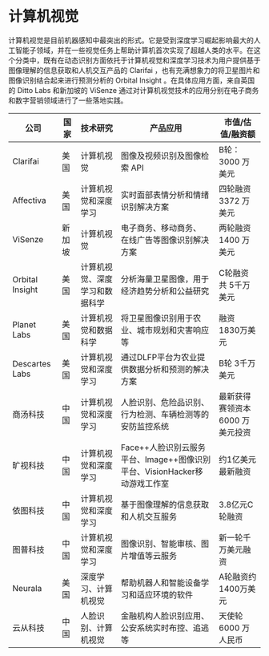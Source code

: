 # 计算机视觉

计算机视觉是目前机器感知中最突出的形式。它是受到深度学习崛起影响最大的人工智能子领域，并在一些视觉任务上帮助计算机首次实现了超越人类的水平。在这个分类中，既有在动态识别方面依托于计算机视觉和深度学习技术为用户提供基于图像理解的信息获取和人机交互产品的 Clarifai ，也有充满想象力的将卫星图片和图像识别结合起来进行预测分析的 Orbital Insight 。在具体应用方面，来自英国的 Ditto Labs 和新加坡的 ViSenze 通过对计算机视觉技术的应用分别在电子商务和数字营销领域进行了一些落地实践。

公司|国家|技术研究|产品应用|市值/估值/融资额
---|---|---|---|---
Clarifai|美国|计算机视觉|图像及视频识别及图像检索 API|B轮：3000 万美元
Affectiva|美国|计算机视觉和深度学习|实时面部表情分析和情绪识别解决方案|四轮融资 3372 万美元
ViSenze|新加坡|计算机视觉|电子商务、移动商务、 在线广告等图像识别解决方案|两轮融资 1400 万美元
Orbital Insight|美国|计算机视觉、深度学习和数据科学|分析海量卫星图像，用于经济趋势分析和公益研究|C轮融资共 5千万美元
Planet Labs|美国|计算机视觉和数据科学|将卫星图像识别用于农业、城市规划和灾害响应等|融资 1830万美元
Descartes Labs|美国|计算机视觉和深度学习|通过DLFP平台为农业提供数据分析和预测的解决方案|B轮 3千万美元
商汤科技|中国|计算机视觉和深度学习|人脸识别、危险品识别、行为检测、车辆检测等的安防监控系统|最新获得赛领资本 6000 万美元投资
旷视科技|中国|计算机视觉和深度学习|Face++人脸识别云服务平台、Image++图像识别平台、VisionHacker移动游戏工作室|约1亿美元最新融资
依图科技|中国|计算机视觉和深度学习|基于图像理解的信息获取和人机交互服务|3.8亿元C轮融资
图普科技|中国|计算机视觉和深度学习|图像识别、智能审核、图片增值等云服务|新一轮千万美元融资
Neurala|美国|深度学习、计算机视觉|帮助机器人和智能设备学习和适应环境的软件|A轮融资约1400万美元
云从科技|中国|人脸识别、计算机视觉|金融机构人脸识别应用、公安系统实时布控、追逃等|天使轮 6000 万人民币

